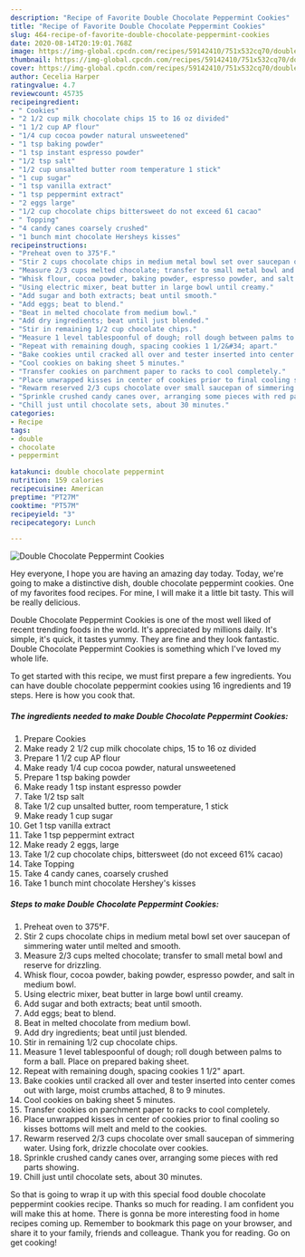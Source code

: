 ```yaml
---
description: "Recipe of Favorite Double Chocolate Peppermint Cookies"
title: "Recipe of Favorite Double Chocolate Peppermint Cookies"
slug: 464-recipe-of-favorite-double-chocolate-peppermint-cookies
date: 2020-08-14T20:19:01.768Z
image: https://img-global.cpcdn.com/recipes/59142410/751x532cq70/double-chocolate-peppermint-cookies-recipe-main-photo.jpg
thumbnail: https://img-global.cpcdn.com/recipes/59142410/751x532cq70/double-chocolate-peppermint-cookies-recipe-main-photo.jpg
cover: https://img-global.cpcdn.com/recipes/59142410/751x532cq70/double-chocolate-peppermint-cookies-recipe-main-photo.jpg
author: Cecelia Harper
ratingvalue: 4.7
reviewcount: 45735
recipeingredient:
- " Cookies"
- "2 1/2 cup milk chocolate chips 15 to 16 oz divided"
- "1 1/2 cup AP flour"
- "1/4 cup cocoa powder natural unsweetened"
- "1 tsp baking powder"
- "1 tsp instant espresso powder"
- "1/2 tsp salt"
- "1/2 cup unsalted butter room temperature 1 stick"
- "1 cup sugar"
- "1 tsp vanilla extract"
- "1 tsp peppermint extract"
- "2 eggs large"
- "1/2 cup chocolate chips bittersweet do not exceed 61 cacao"
- " Topping"
- "4 candy canes coarsely crushed"
- "1 bunch mint chocolate Hersheys kisses"
recipeinstructions:
- "Preheat oven to 375°F."
- "Stir 2 cups chocolate chips in medium metal bowl set over saucepan of simmering water until melted and smooth."
- "Measure 2/3 cups melted chocolate; transfer to small metal bowl and reserve for drizzling."
- "Whisk flour, cocoa powder, baking powder, espresso powder, and salt in medium bowl."
- "Using electric mixer, beat butter in large bowl until creamy."
- "Add sugar and both extracts; beat until smooth."
- "Add eggs; beat to blend."
- "Beat in melted chocolate from medium bowl."
- "Add dry ingredients; beat until just blended."
- "Stir in remaining 1/2 cup chocolate chips."
- "Measure 1 level tablespoonful of dough; roll dough between palms to form a ball. Place on prepared baking sheet."
- "Repeat with remaining dough, spacing cookies 1 1/2&#34; apart."
- "Bake cookies until cracked all over and tester inserted into center comes out with large, moist crumbs attached, 8 to 9 minutes."
- "Cool cookies on baking sheet 5 minutes."
- "Transfer cookies on parchment paper to racks to cool completely."
- "Place unwrapped kisses in center of cookies prior to final cooling so kisses bottoms will melt and meld to the cookies."
- "Rewarm reserved 2/3 cups chocolate over small saucepan of simmering water. Using fork, drizzle chocolate over cookies."
- "Sprinkle crushed candy canes over, arranging some pieces with red parts showing."
- "Chill just until chocolate sets, about 30 minutes."
categories:
- Recipe
tags:
- double
- chocolate
- peppermint

katakunci: double chocolate peppermint 
nutrition: 159 calories
recipecuisine: American
preptime: "PT27M"
cooktime: "PT57M"
recipeyield: "3"
recipecategory: Lunch

---
```



![Double Chocolate Peppermint Cookies](https://img-global.cpcdn.com/recipes/59142410/751x532cq70/double-chocolate-peppermint-cookies-recipe-main-photo.jpg)

Hey everyone, I hope you are having an amazing day today. Today, we're going to make a distinctive dish, double chocolate peppermint cookies. One of my favorites food recipes. For mine, I will make it a little bit tasty. This will be really delicious.



Double Chocolate Peppermint Cookies is one of the most well liked of recent trending foods in the world. It's appreciated by millions daily. It's simple, it's quick, it tastes yummy. They are fine and they look fantastic. Double Chocolate Peppermint Cookies is something which I've loved my whole life.


To get started with this recipe, we must first prepare a few ingredients. You can have double chocolate peppermint cookies using 16 ingredients and 19 steps. Here is how you cook that.

<!--inarticleads1-->

##### The ingredients needed to make Double Chocolate Peppermint Cookies:

1. Prepare  Cookies
1. Make ready 2 1/2 cup milk chocolate chips, 15 to 16 oz divided
1. Prepare 1 1/2 cup AP flour
1. Make ready 1/4 cup cocoa powder, natural unsweetened
1. Prepare 1 tsp baking powder
1. Make ready 1 tsp instant espresso powder
1. Take 1/2 tsp salt
1. Take 1/2 cup unsalted butter, room temperature, 1 stick
1. Make ready 1 cup sugar
1. Get 1 tsp vanilla extract
1. Take 1 tsp peppermint extract
1. Make ready 2 eggs, large
1. Take 1/2 cup chocolate chips, bittersweet (do not exceed 61% cacao)
1. Take  Topping
1. Take 4 candy canes, coarsely crushed
1. Take 1 bunch mint chocolate Hershey&#39;s kisses




<!--inarticleads2-->

##### Steps to make Double Chocolate Peppermint Cookies:

1. Preheat oven to 375°F.
1. Stir 2 cups chocolate chips in medium metal bowl set over saucepan of simmering water until melted and smooth.
1. Measure 2/3 cups melted chocolate; transfer to small metal bowl and reserve for drizzling.
1. Whisk flour, cocoa powder, baking powder, espresso powder, and salt in medium bowl.
1. Using electric mixer, beat butter in large bowl until creamy.
1. Add sugar and both extracts; beat until smooth.
1. Add eggs; beat to blend.
1. Beat in melted chocolate from medium bowl.
1. Add dry ingredients; beat until just blended.
1. Stir in remaining 1/2 cup chocolate chips.
1. Measure 1 level tablespoonful of dough; roll dough between palms to form a ball. Place on prepared baking sheet.
1. Repeat with remaining dough, spacing cookies 1 1/2&#34; apart.
1. Bake cookies until cracked all over and tester inserted into center comes out with large, moist crumbs attached, 8 to 9 minutes.
1. Cool cookies on baking sheet 5 minutes.
1. Transfer cookies on parchment paper to racks to cool completely.
1. Place unwrapped kisses in center of cookies prior to final cooling so kisses bottoms will melt and meld to the cookies.
1. Rewarm reserved 2/3 cups chocolate over small saucepan of simmering water. Using fork, drizzle chocolate over cookies.
1. Sprinkle crushed candy canes over, arranging some pieces with red parts showing.
1. Chill just until chocolate sets, about 30 minutes.




So that is going to wrap it up with this special food double chocolate peppermint cookies recipe. Thanks so much for reading. I am confident you will make this at home. There is gonna be more interesting food in home recipes coming up. Remember to bookmark this page on your browser, and share it to your family, friends and colleague. Thank you for reading. Go on get cooking!
